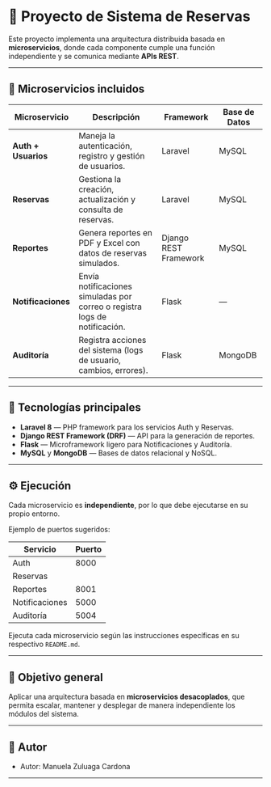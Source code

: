 # 🧩 Proyecto de Sistema de Reservas

Este proyecto implementa una arquitectura distribuida basada en **microservicios**, donde cada componente cumple una función independiente y se comunica mediante **APIs REST**.

---

## 🧠 Microservicios incluidos

| Microservicio | Descripción | Framework | Base de Datos |
|----------------|-------------|------------|----------------|
| **Auth + Usuarios** | Maneja la autenticación, registro y gestión de usuarios. | Laravel | MySQL |
| **Reservas** | Gestiona la creación, actualización y consulta de reservas. | Laravel | MySQL |
| **Reportes** | Genera reportes en PDF y Excel con datos de reservas simulados. | Django REST Framework | MySQL |
| **Notificaciones** | Envía notificaciones simuladas por correo o registra logs de notificación. | Flask | — |
| **Auditoría** | Registra acciones del sistema (logs de usuario, cambios, errores). | Flask | MongoDB |

---

## 🧰 Tecnologías principales

- **Laravel 8** — PHP framework para los servicios Auth y Reservas.  
- **Django REST Framework (DRF)** — API para la generación de reportes.  
- **Flask** — Microframework ligero para Notificaciones y Auditoría.  
- **MySQL** y **MongoDB** — Bases de datos relacional y NoSQL.  

---

## ⚙️ Ejecución

Cada microservicio es **independiente**, por lo que debe ejecutarse en su propio entorno.

Ejemplo de puertos sugeridos:

| Servicio | Puerto |
|-----------|--------|
| Auth | 8000 |
| Reservas |  |
| Reportes | 8001 |
| Notificaciones | 5000 |
| Auditoría | 5004 |

Ejecuta cada microservicio según las instrucciones específicas en su respectivo `README.md`.

---

## 🚀 Objetivo general

Aplicar una arquitectura basada en **microservicios desacoplados**, que permita escalar, mantener y desplegar de manera independiente los módulos del sistema.

---

## 🧾 Autor

- Autor: Manuela Zuluaga Cardona

---
